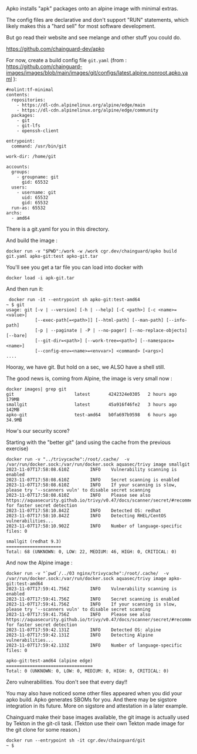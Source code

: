 Apko installs "apk" packages onto an alpine image with minimal extras.

The config files are declarative and don't support "RUN" statements, which likely makes this a "hard sell" for most software development.

But go read their website and see melange and other stuff you could do.

https://github.com/chainguard-dev/apko

For now, create a build config file `git.yaml` (from : https://github.com/chainguard-images/images/blob/main/images/git/configs/latest.alpine.nonroot.apko.yaml ):

```
#nolint:tf-minimal
contents:
  repositories:
    - https://dl-cdn.alpinelinux.org/alpine/edge/main
    - https://dl-cdn.alpinelinux.org/alpine/edge/community
  packages:
    - git
    - git-lfs
    - openssh-client

entrypoint:
  command: /usr/bin/git

work-dir: /home/git

accounts:
  groups:
    - groupname: git
      gid: 65532
  users:
    - username: git
      uid: 65532
      gid: 65532
  run-as: 65532
archs:
  - amd64
```

There is a git.yaml for you in this directory.

And build the image :
```
docker run -v "$PWD":/work -w /work cgr.dev/chainguard/apko build git.yaml apko-git:test apko-git.tar
```

You'll see you get a tar file you can load into docker with
```
docker load -i apk-git.tar
```

And then run it:

```
 docker run -it --entrypoint sh apko-git:test-amd64
~ $ git
usage: git [-v | --version] [-h | --help] [-C <path>] [-c <name>=<value>]
           [--exec-path[=<path>]] [--html-path] [--man-path] [--info-path]
           [-p | --paginate | -P | --no-pager] [--no-replace-objects] [--bare]
           [--git-dir=<path>] [--work-tree=<path>] [--namespace=<name>]
           [--config-env=<name>=<envvar>] <command> [<args>]
....
```

Hooray, we have git. But hold on a sec, we ALSO have a shell still.

The good news is, coming from Alpine, the image is very small now :
```
docker images| grep git
git                       latest       4242324e0305   2 hours ago      179MB
smallgit                  latest       45a916f46fe2   3 hours ago      142MB
apko-git                  test-amd64   b0fa697b9598   6 hours ago      34.9MB
```

How's our security score?

Starting with the "better git" (and using the cache from the previous exercise)
```
docker run -v "../trivycache":/root/.cache/  -v /var/run/docker.sock:/var/run/docker.sock aquasec/trivy image smallgit
2023-11-07T17:58:08.610Z        INFO    Vulnerability scanning is enabled
2023-11-07T17:58:08.610Z        INFO    Secret scanning is enabled
2023-11-07T17:58:08.610Z        INFO    If your scanning is slow, please try '--scanners vuln' to disable secret scanning
2023-11-07T17:58:08.610Z        INFO    Please see also https://aquasecurity.github.io/trivy/v0.47/docs/scanner/secret/#recommendation for faster secret detection
2023-11-07T17:58:10.842Z        INFO    Detected OS: redhat
2023-11-07T17:58:10.842Z        INFO    Detecting RHEL/CentOS vulnerabilities...
2023-11-07T17:58:10.902Z        INFO    Number of language-specific files: 0

smallgit (redhat 9.3)
=====================
Total: 68 (UNKNOWN: 0, LOW: 22, MEDIUM: 46, HIGH: 0, CRITICAL: 0)
```


And now the Alpine image :
```
docker run -v "`pwd`/../03 nginx/trivycache":/root/.cache/  -v /var/run/docker.sock:/var/run/docker.sock aquasec/trivy image apko-git:test-amd64
2023-11-07T17:59:41.756Z        INFO    Vulnerability scanning is enabled
2023-11-07T17:59:41.756Z        INFO    Secret scanning is enabled
2023-11-07T17:59:41.756Z        INFO    If your scanning is slow, please try '--scanners vuln' to disable secret scanning
2023-11-07T17:59:41.756Z        INFO    Please see also https://aquasecurity.github.io/trivy/v0.47/docs/scanner/secret/#recommendation for faster secret detection
2023-11-07T17:59:42.131Z        INFO    Detected OS: alpine
2023-11-07T17:59:42.131Z        INFO    Detecting Alpine vulnerabilities...
2023-11-07T17:59:42.133Z        INFO    Number of language-specific files: 0

apko-git:test-amd64 (alpine edge)
=================================
Total: 0 (UNKNOWN: 0, LOW: 0, MEDIUM: 0, HIGH: 0, CRITICAL: 0)
```

Zero vulnerabilities. You don't see that every day!!

You may also have noticed some other files appeared when you did your apko build. Apko generates SBOMs for you. And there may be sigstore integration in its future. More on sigstore and attestation in a later example.

Chainguard make their base images available, the git image is actually used by Tekton in the git-cli task. (Tekton use their own Tekton made image for the git clone for some reason.)

```
docker run --entrypoint sh -it cgr.dev/chainguard/git
~ $ 
```


